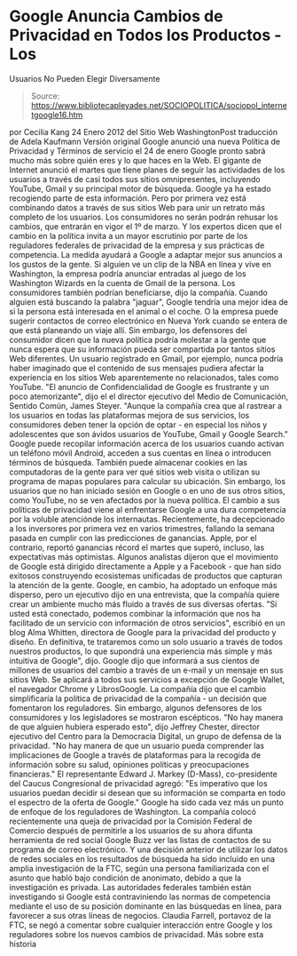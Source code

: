 # Google Anuncia Cambios de Privacidad en Todos los Productos - Los 
Usuarios No Pueden Elegir Diversamente

> Source: https://www.bibliotecapleyades.net/SOCIOPOLITICA/sociopol_internetgoogle16.htm

por Cecilia Kang
24 Enero 2012
del Sitio Web
WashingtonPost
traducción de
Adela Kaufmann
Versión
original
Google anunció una nueva
Política de Privacidad y Términos de servicio el 24 de enero
Google pronto sabrá mucho más sobre quién eres y lo que haces en la Web.
El gigante de Internet anunció el martes que tiene planes de seguir las
actividades de los usuarios a través de casi todos sus sitios omnipresentes,
incluyendo YouTube, Gmail y su principal motor de búsqueda.
Google ya ha estado recogiendo parte de esta información. Pero por primera
vez está combinando datos a través de sus sitios Web para unir un retrato
más completo de los usuarios.
Los consumidores no serán podrán rehusar los cambios, que
entrarán en vigor el 1º de marzo. Y los expertos dicen que el cambio en la
política invita a un mayor
escrutinio por parte de los reguladores federales
de privacidad de la empresa y sus prácticas de competencia.
La medida ayudará a Google a adaptar mejor sus anuncios a los gustos de la
gente. Si alguien ve un clip de la NBA en línea y vive en Washington, la
empresa podría anunciar entradas al juego de los Washington Wizards en la
cuenta de Gmail de la persona.
Los consumidores también podrían beneficiarse, dijo la compañía. Cuando
alguien está buscando la palabra "jaguar", Google tendría una mejor idea de
si la persona está interesada en el animal o el coche. O la empresa puede
sugerir contactos de correo electrónico en Nueva York cuando se entera de
que está planeando un viaje allí.
Sin embargo, los defensores del consumidor dicen que la nueva política
podría molestar a la gente que nunca espera que su información pueda ser
compartida por tantos sitios Web diferentes.
Un usuario registrado en Gmail, por ejemplo, nunca podría haber imaginado
que el contenido de sus mensajes pudiera afectar la experiencia en los
sitios Web aparentemente no relacionados, tales como YouTube.
"El anuncio de Confidencialidad de Google es frustrante y un poco
atemorizante", dijo el el director ejecutivo del Medio de Comunicación,
Sentido Común, James Steyer.
"Aunque la compañía crea que al rastrear a los usuarios en todas las
plataformas mejora de sus servicios, los consumidores deben tener la opción
de optar - en especial los niños y adolescentes que son ávidos usuarios de
YouTube, Gmail y Google Search."
Google puede recopilar información acerca de los usuarios cuando activan un
teléfono móvil Android, acceden a sus cuentas en línea o introducen términos
de búsqueda.
También puede almacenar cookies en las computadoras de la gente para ver qué
sitios web visita o utilizan su programa de mapas populares para calcular su
ubicación. Sin embargo, los usuarios que no han iniciado sesión en Google o
en uno de sus otros sitios, como YouTube, no se ven afectados por la nueva
política.
El cambio a sus políticas de privacidad viene al enfrentarse Google a una
dura competencia por la voluble atenciónde los internautas.
Recientemente, ha decepcionado a los inversores por primera vez en varios
trimestres, fallando la semana pasada en cumplir con las predicciones de
ganancias. Apple, por el contrario,
reportó ganancias récord el martes que
superó, incluso, las expectativas más optimistas.
Algunos analistas dijeron que el movimiento de Google está dirigido
directamente a Apple y a Facebook - que han sido exitosos construyendo
ecosistemas unificadas de productos que capturan la atención de la gente.
Google, en cambio, ha adoptado un enfoque más disperso, pero un ejecutivo
dijo en una entrevista, que la compañía quiere crear un ambiente mucho más
fluido a través de sus diversas ofertas.
"Si usted está conectado, podemos combinar la información que nos ha
facilitado de un servicio con información de otros servicios",
escribió en un
blog Alma Whitten, directora de Google para la privacidad del producto y
diseño.
En definitiva, te trataremos como un solo usuario a través de todos
nuestros productos, lo que supondrá una experiencia más simple y más
intuitiva de Google", dijo.
Google dijo que informará a sus cientos de millones de usuarios del cambio a
través de un e-mail y un mensaje en sus sitios Web. Se aplicará a todos sus
servicios a excepción de Google Wallet, el navegador Chrome y LibrosGoogle.
La compañía dijo que el cambio simplificaría la política de privacidad de la
compañía - un decisión que
fomentaron los reguladores.
Sin embargo, algunos defensores de los consumidores y los legisladores se
mostraron escépticos.
"No hay manera de que alguien hubiera esperado esto", dijo Jeffrey Chester,
director ejecutivo del Centro para la Democracia Digital, un grupo de
defensa de la privacidad.
"No hay manera de que un usuario pueda comprender las implicaciones de
Google a través de plataformas para la recogida de información sobre su
salud, opiniones políticas y preocupaciones financieras."
El representante Edward J. Markey (D-Mass), co-presidente del Caucus
Congresional de privacidad agregó:
"Es imperativo que los usuarios puedan decidir si desean que su información
se comparta en todo el espectro de la oferta de Google."
Google ha sido cada vez más un punto de enfoque de los reguladores de
Washington.
La compañía colocó recientemente una queja de privacidad por la Comisión
Federal de Comercio después de permitirle a los usuarios de su ahora difunta
herramienta de red social Google Buzz ver las listas de contactos de su
programa de correo electrónico.
Y una decisión anterior de utilizar los datos de redes sociales en los
resultados de búsqueda ha sido incluido en una
amplia investigación de la FTC, según una persona familiarizada con el asunto que habló bajo condición
de anonimato, debido a que la investigación es privada.
Las autoridades federales también están investigando si Google está
contraviniendo las normas de competencia mediante el uso de su posición
dominante en las búsquedas en línea, para favorecer a sus otras líneas de
negocios.
Claudia Farrell, portavoz de
la FTC, se negó a comentar sobre cualquier
interacción entre Google y los reguladores sobre los nuevos cambios de
privacidad.
Más sobre esta historia
